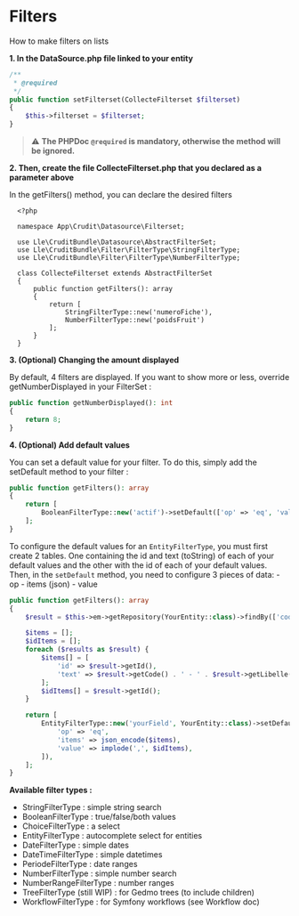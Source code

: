# Filters

How to make filters on lists

**1. In the DataSource.php file linked to your entity**

```php
/**
 * @required
 */
public function setFilterset(CollecteFilterset $filterset)
{
    $this->filterset = $filterset;
}
```

> :warning: **The PHPDoc `@required` is mandatory, otherwise the method will be ignored.**

**2. Then, create the file CollecteFilterset.php that you declared as a parameter above**

In the getFilters() method, you can declare the desired filters

      <?php

      namespace App\Crudit\Datasource\Filterset;

      use Lle\CruditBundle\Datasource\AbstractFilterSet;
      use Lle\CruditBundle\Filter\FilterType\StringFilterType;
      use Lle\CruditBundle\Filter\FilterType\NumberFilterType;
      
      class CollecteFilterset extends AbstractFilterSet
      {
          public function getFilters(): array
          {
              return [
                  StringFilterType::new('numeroFiche'),
                  NumberFilterType::new('poidsFruit')
              ];
          }
      }

**3. (Optional) Changing the amount displayed**

By default, 4 filters are displayed. If you want to show more or less, override getNumberDisplayed in your FilterSet :

```php
public function getNumberDisplayed(): int
{
    return 8;
}
```

**4. (Optional) Add default values**

You can set a default value for your filter. To do this, simply add the setDefault method to your filter :

```php
public function getFilters(): array
{
    return [
        BooleanFilterType::new('actif')->setDefault(['op' => 'eq', 'value' => 'true']),
    ];
}
```

To configure the default values for an `EntityFilterType`, you must first create 2 tables.
One containing the id and text (toString) of each of your default values and the other with the id of each of your default values.
Then, in the `setDefault` method, you need to configure 3 pieces of data:
    - op
    - items (json)
    - value

```php
public function getFilters(): array
{
    $result = $this->em->getRepository(YourEntity::class)->findBy(['code' => ['A', 'B']]);

    $items = [];
    $idItems = [];
    foreach ($results as $result) {
        $items[] = [
            'id' => $result->getId(),
            'text' => $result->getCode() . ' - ' . $result->getLibelle(),
        ];
        $idItems[] = $result->getId();
    }

    return [
        EntityFilterType::new('yourField', YourEntity::class)->setDefault([
            'op' => 'eq',
            'items' => json_encode($items),
            'value' => implode(',', $idItems),
        ]),
    ];
}
```

**Available filter types :**

- StringFilterType : simple string search
- BooleanFilterType : true/false/both values
- ChoiceFilterType : a select
- EntityFilterType : autocomplete select for entities
- DateFilterType : simple dates
- DateTimeFilterType : simple datetimes
- PeriodeFilterType : date ranges
- NumberFilterType : simple number search
- NumberRangeFilterType : number ranges
- TreeFilterType (still WIP) : for Gedmo trees (to include children)
- WorkflowFilterType : for Symfony workflows (see Workflow doc)
